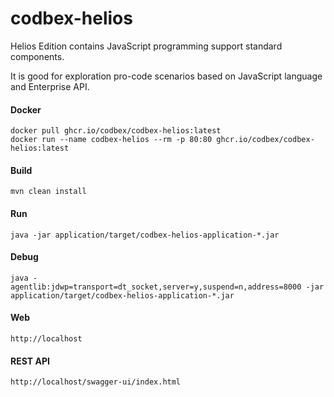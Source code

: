 # codbex-helios

Helios Edition contains JavaScript programming support standard components.

It is good for exploration pro-code scenarios based on JavaScript language and Enterprise API.

#### Docker

```
docker pull ghcr.io/codbex/codbex-helios:latest
docker run --name codbex-helios --rm -p 80:80 ghcr.io/codbex/codbex-helios:latest
```

#### Build

```
mvn clean install
```
	
#### Run

```
java -jar application/target/codbex-helios-application-*.jar
```

#### Debug

```
java -agentlib:jdwp=transport=dt_socket,server=y,suspend=n,address=8000 -jar application/target/codbex-helios-application-*.jar
```
	
#### Web

```
http://localhost
```

#### REST API

```
http://localhost/swagger-ui/index.html
```
